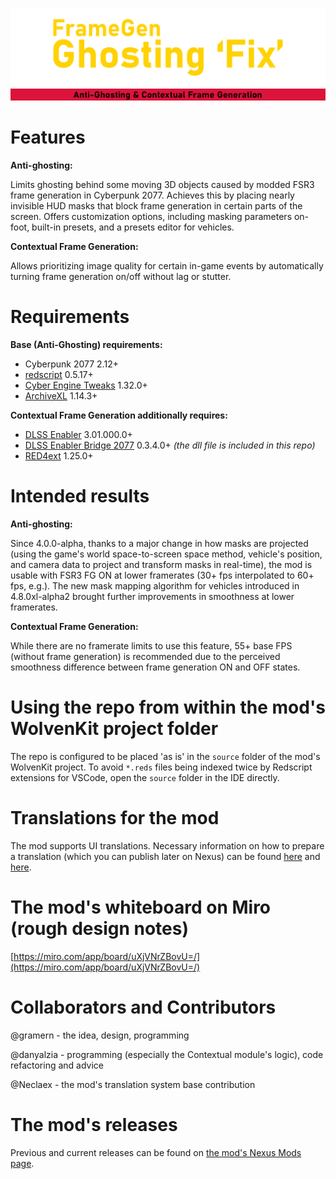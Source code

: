 ![FrameGen Ghosting 'Fix' logo](docs/assets/images/fgghostingfix_title_2000_500.png)
![Anti-Ghosting & Contextual Frame Generation logo](docs/assets/images/fgghostingfix_title_2000_ag_cfg.png)

# Features
**Anti-ghosting:** 

Limits ghosting behind some moving 3D objects caused by modded FSR3 frame generation in Cyberpunk 2077. Achieves this by placing nearly invisible HUD masks that block frame generation in certain parts of the screen. Offers customization options, including masking parameters on-foot, built-in presets, and a presets editor for vehicles.

**Contextual Frame Generation:** 

Allows prioritizing image quality for certain in-game events by automatically turning frame generation on/off without lag or stutter.


# Requirements
**Base (Anti-Ghosting) requirements:**
+ Cyberpunk 2077 2.12+
+ [redscript](https://github.com/jac3km4/redscript) 0.5.17+
+ [Cyber Engine Tweaks](https://github.com/maximegmd/CyberEngineTweaks) 1.32.0+
+ [ArchiveXL](https://github.com/psiberx/cp2077-archive-xl) 1.14.3+

**Contextual Frame Generation additionally requires:**
+ [DLSS Enabler](https://github.com/artur-graniszewski/DLSS-Enabler) 3.01.000.0+
+ [DLSS Enabler Bridge 2077](https://github.com/gramern/cp77-dlss-enabler-bridge) 0.3.4.0+ _(the dll file is included in this repo)_
+ [RED4ext](https://github.com/WopsS/RED4ext) 1.25.0+

# Intended results
**Anti-ghosting:**

Since 4.0.0-alpha, thanks to a major change in how masks are projected (using the game's world space-to-screen space method, vehicle's position, and camera data to project and transform masks in real-time), the mod is usable with FSR3 FG ON at lower framerates (30+ fps interpolated to 60+ fps, e.g.). The new mask mapping algorithm for vehicles introduced in 4.8.0xl-alpha2 brought further improvements in smoothness at lower framerates.

**Contextual Frame Generation:** 

While there are no framerate limits to use this feature, 55+ base FPS (without frame generation) is recommended due to the perceived smoothness difference between frame generation ON and OFF states.

# Using the repo from within the mod's WolvenKit project folder
The repo is configured to be placed 'as is' in the `source` folder of the mod's WolvenKit project. To avoid `*.reds` files being indexed twice by Redscript extensions for VSCode, open the `source` folder in the IDE directly.


# Translations for the mod
The mod supports UI translations. Necessary information on how to prepare a translation (which you can publish later on Nexus) can be found [here](docs/create-custom-translation.md) and [here](resources/bin/x64/plugins/cyber_engine_tweaks/mods/FrameGenGhostingFix/Translations/Translation-Blueprint.lua).

# The mod's whiteboard on Miro (rough design notes)
[https://miro.com/app/board/uXjVNrZBovU=/](https://miro.com/app/board/uXjVNrZBovU=/)

# Collaborators and Contributors
@gramern - the idea, design, programming

@danyalzia - programming (especially the Contextual module's logic), code refactoring and advice

@Neclaex - the mod's translation system base contribution

# The mod's releases
Previous and current releases can be found on [the mod's Nexus Mods page](https://www.nexusmods.com/cyberpunk2077/mods/13029).
